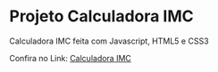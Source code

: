 <h1>Projeto Calculadora IMC</h1>
<p>Calculadora IMC feita com Javascript, HTML5 e CSS3</p>
<p>Confira no Link: <a href="https://carlagamarano.github.io/JavaScript/aula01.html"> Calculadora IMC</a></p>
